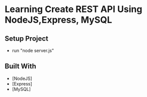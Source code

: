 # Learning Create REST API Using NodeJS,Express, MySQL


## Setup Project

- run "node server.js"

## Built With

- [NodeJS]
- [Express]
- [MySQL]


